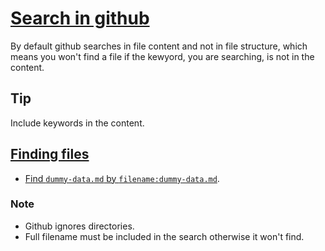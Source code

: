 # [Search in github](https://help.github.com/articles/searching-code/)

By default github searches in file content and not in file structure, which means you 
won't find a file if the kewyord, you are searching, is not in the content.

## Tip

Include keywords in the content.

## [Finding files](https://help.github.com/articles/finding-files-on-github/)
* [Find `dummy-data.md` by `filename:dummy-data.md`](https://github.com/janis-rullis/github/search?utf8=%E2%9C%93&q=filename%3Adummy-data.md&type=).

### Note

* Github ignores directories.
* Full filename must be included in the search otherwise it won't find. 
